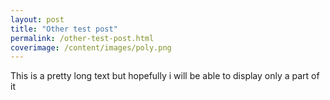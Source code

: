 ```yaml
---
layout: post
title: "Other test post"
permalink: /other-test-post.html
coverimage: /content/images/poly.png
---
```


This is a pretty long text but hopefully i will be able to display only a part of it